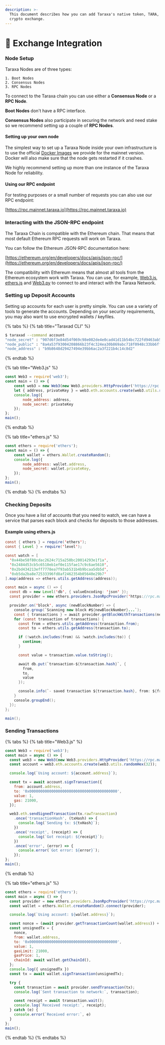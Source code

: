 ```yaml
---
description: >-
  This document describes how you can add Taraxa's native token, TARA, to a
  crypto exchange.
---
```


# 🔁 Exchange Integration

### Node Setup

Taraxa Nodes are of three types:

```
1. Boot Nodes
2. Consensus Nodes
3. RPC Nodes
```

To connect to the Taraxa chain you can use either a **Consensus Node** or a **RPC Node**.

**Boot Nodes** don't have a RPC interface.

**Consensus Nodes** also participate in securing the network and need stake so we recommend setting up a couple of **RPC Nodes**.

#### Setting up your own node

The simplest way to set up a Taraxa Node inside your own infrastructure is to use the official [Docker Images](https://hub.docker.com/r/taraxa/taraxa-node/tags?page=1\&name=1.0) we provide for the mainnet version. Docker will also make sure that the node gets restarted if it crashes.

We highly recommend setting up more than one instance of the Taraxa Node for reliability.

#### Using our RPC endpoint

For testing purposes or a small number of requests you can also use our RPC endpoint:

[https://rpc.mainnet.taraxa.io](https://rpc.mainnet.taraxa.io)

### Interacting with the JSON-RPC endpoint

The Taraxa Chain is compatible with the Ethereum chain. That means that most default Ethereum RPC requests will work on Taraxa.

You can follow the Ethereum JSON-RPC documentation here:

[https://ethereum.org/en/developers/docs/apis/json-rpc/](https://ethereum.org/en/developers/docs/apis/json-rpc/)

The compatibility with Ethereum means that almost all tools from the Ethereum ecosystem work with Taraxa. You can use, for example, [Web3.js](https://web3js.org/), [ethers.js](https://docs.ethers.io/v5/) and [Web3.py](https://web3py.readthedocs.io/en/latest/) to connect to and interact with the Taraxa Network.

### Setting up Deposit Accounts

Setting up accounts for each user is pretty simple. You can use a variety of tools to generate the accounts. Depending on your security requirements, you may also want to use encrypted wallets / keyfiles.

{% tabs %}
{% tab title="Taraxad CLI" %}
```bash
$ taraxad --command account
"node_secret" : "907d6f3e84d54f069c98e082de4e0cad41d11b54bc722fd9463ab5cd8010792f"
"node_public" : "8a4a53f93004208866b23f4c324ea30b869abc718f0948c33bb6ff5bc4d06c5fb447fa320a57698ce4960f561a7dea2f0668f1b62b6e87539189d29cce917f65"
"node_address" : "b9b8648d29427494e39bb6ac2a3f221b4c14c8d2"
```
{% endtab %}

{% tab title="Web3.js" %}
```javascript
const Web3 = require('web3');
const main = () => {
    const web3 = new Web3(new Web3.providers.HttpProvider('https://rpc.mainnet.taraxa.io'));
    let { address, privateKey } = web3.eth.accounts.create(web3.utils.randomHex(32));
    console.log({
        node_address: address,
        node_secret: privateKey
    });
};
main();
```
{% endtab %}

{% tab title="ethers.js" %}
```javascript
const ethers = require('ethers');
const main = () => {
    const wallet = ethers.Wallet.createRandom();
    console.log({
        node_address: wallet.address,
        node_secret: wallet.privateKey,
    });
};
main();
```
{% endtab %}
{% endtabs %}

### Checking Deposits

Once you have a list of accounts that you need to watch, we can have a service that parses each block and checks for deposits to those addresses.

#### Example using ethers.js

```java
const { ethers } = require('ethers');
const { Level } = require('level');

const watch = [
  '0x44be58f80cdac2624c715a258bc20014293e1f1a',
  '0x2484d53cb5c6510eb1ef0e115fae17c9c6ae5610',
  '0x2bd434213eff7778ea7f93ab531b4b9bcaa5db5d',
  '0xb5da2ba8e72533396fd8af2462354b05640e29b7'
].map(address => ethers.utils.getAddress(address));

const main = async () => {
  const db = new Level('db', { valueEncoding: 'json' });
  const provider = new ethers.providers.JsonRpcProvider('https://rpc.mainnet.taraxa.io');

  provider.on('block', async (newBlockNumber) => {
    console.group(`Scanning new block #${newBlockNumber}...`);
    const { transactions } = await provider.getBlockWithTransactions(newBlockNumber);
    for (const transaction of transactions) {
      const from = ethers.utils.getAddress(transaction.from);
      const to = ethers.utils.getAddress(transaction.to);

      if (!watch.includes(from) && !watch.includes(to)) {
        continue;
      }

      const value = transaction.value.toString();

      await db.put(`transaction-${transaction.hash}`, {
        from,
        to,
        value
      });

      console.info(`- saved transaction ${transaction.hash}, from: ${from}, to: ${to}, value: ${value}`);
    }
    console.groupEnd();
  });
};

main();
```

### **Sending Transactions**

{% tabs %}
{% tab title="Web3.js" %}
```javascript
const Web3 = require('web3');
const main = async () => {
  const web3 = new Web3(new Web3.providers.HttpProvider('https://rpc.mainnet.taraxa.io'));
  const account = web3.eth.accounts.create(web3.utils.randomHex(32));

  console.log(`Using account: ${account.address}`);

  const tx = await account.signTransaction({
    from: account.address,
    to: '0x0000000000000000000000000000000000000000',
    value: 1,
    gas: 21000,
  });

  web3.eth.sendSignedTransaction(tx.rawTransaction)
    .once('transactionHash', (txHash) => {
      console.log(`Sending tx: ${txHash}`);
    })
    .once('receipt', (receipt) => {
      console.log(`Got receipt: ${receipt}`);
    })
    .once('error', (error) => {
      console.error(`Got error: ${error}`);
    });
};
main();
```
{% endtab %}

{% tab title="ethers.js" %}
```javascript
const ethers = require('ethers');
const main = async () => {
  const provider = new ethers.providers.JsonRpcProvider('https://rpc.mainnet.taraxa.io');
  const wallet = ethers.Wallet.createRandom().connect(provider);

  console.log(`Using account: ${wallet.address}`);

  const nonce = (await provider.getTransactionCount(wallet.address)) + 1;
  const unsignedTx = {
    nonce,
    from: wallet.address,
    to: '0x0000000000000000000000000000000000000000',
    value: 1,
    gasLimit: 21000,
    gasPrice: 1,
    chainId: await wallet.getChainId(),
  };
  console.log({ unsignedTx })
  const tx = await wallet.signTransaction(unsignedTx);

  try {
    const transaction = await provider.sendTransaction(tx);
    console.log(`Sent transaction to network:`, transaction);

    const receipt = await transaction.wait();
    console.log(`Received receipt:`, receipt);
  } catch (e) {
    console.error(`Received error:`, e)
  }
};
main();
```
{% endtab %}
{% endtabs %}
